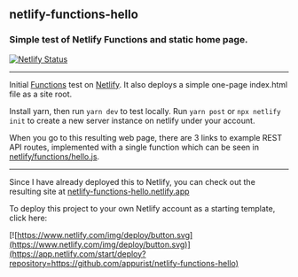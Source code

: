 ## netlify-functions-hello
### Simple test of Netlify Functions and static home page.

[![Netlify Status](https://api.netlify.com/api/v1/badges/97703bbf-2165-4e77-a19c-e703ce3f82d6/deploy-status)](https://app.netlify.com/sites/netlify-functions-hello/deploys)

---

Initial [Functions](https://docs.netlify.com/functions/overview/) test on [Netlify](https://netlify.com/). It also deploys a simple one-page index.html file as a site root.

Install yarn, then run `yarn dev` to test locally. Run `yarn post` or `npx netlify init` to create a new server instance on netlify under your account.

When you go to this resulting web page, there are 3 links to example REST API routes, implemented with a single function which can be seen in [netlify/functions/hello.js](netlify/functions/hello.js).

---

Since I have already deployed this to Netlify, you can check out the resulting site at [netlify-functions-hello.netlify.app](https://netlify-functions-hello.netlify.app/) 

To deploy this project to your own Netlify account as a starting template, click here:

[![https://www.netlify.com/img/deploy/button.svg](https://www.netlify.com/img/deploy/button.svg)](https://app.netlify.com/start/deploy?repository=https://github.com/appurist/netlify-functions-hello)

